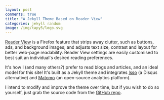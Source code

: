```yaml
---
layout: post
comments: true
title: "A Jekyll Theme Based on Reader View"
categories: jekyll random
image: /img/tapy5/logo.svg
---
```


[Reader View](https://support.mozilla.org/en-US/kb/firefox-reader-view-clutter-free-web-pages) is a Firefox feature that strips away clutter, such as buttons, ads, and background images; and adjusts text size, contrast and layout for better web-page readability. Reader View settings are easily customised to best suit an individual's desired reading preferences.

It's how I (and many others?) prefer to read blogs and articles, and an ideal model for this site! It's built as a Jekyll theme and integrates [Isso](https://posativ.org/isso/) (a Disqus alternative) and [Matomo](https://matomo.org/) (an open-source analytics platform).

I intend to modify and improve the theme over time, but if you wish to do so yourself, just grab the source code from the [GitHub repo](https://github.com/tabreturn/tabreturn.github.io).
